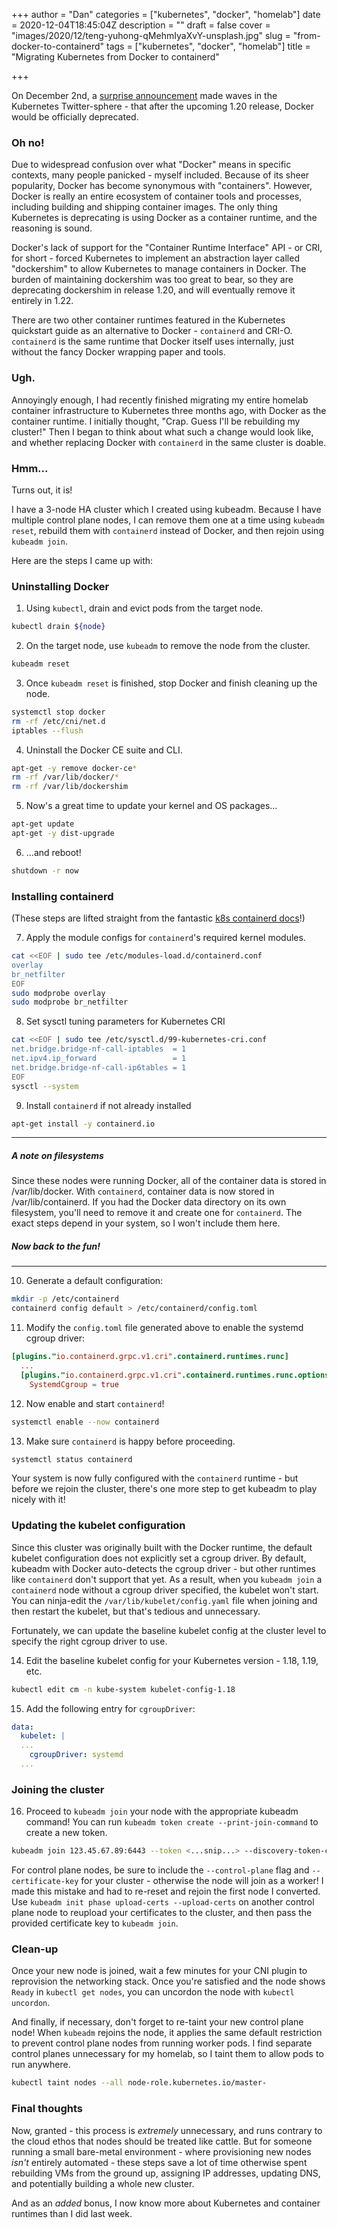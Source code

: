 +++
author = "Dan"
categories = ["kubernetes", "docker", "homelab"]
date = 2020-12-04T18:45:04Z
description = ""
draft = false
cover = "images/2020/12/teng-yuhong-qMehmIyaXvY-unsplash.jpg"
slug = "from-docker-to-containerd"
tags = ["kubernetes", "docker", "homelab"]
title = "Migrating Kubernetes from Docker to containerd"

+++


On December 2nd, a [surprise announcement](https://kubernetes.io/blog/2020/12/02/dont-panic-kubernetes-and-docker/) made waves in the Kubernetes Twitter-sphere - that after the upcoming 1.20 release, Docker would be officially deprecated.

### Oh no!
Due to widespread confusion over what "Docker" means in specific contexts, many people panicked - myself included.  Because of its sheer popularity, Docker has become synonymous with "containers".  However, Docker is really an entire ecosystem of container tools and processes, including building and shipping container images.  The only thing Kubernetes is deprecating is using Docker as a container runtime, and the reasoning is sound.

Docker's lack of support for the "Container Runtime Interface" API - or CRI, for short - forced Kubernetes to implement an abstraction layer called "dockershim" to allow Kubernetes to manage containers in Docker.  The burden of maintaining dockershim was too great to bear, so they are deprecating dockershim in release 1.20, and will eventually remove it entirely in 1.22.

There are two other container runtimes featured in the Kubernetes quickstart guide as an alternative to Docker - `containerd` and CRI-O.  `containerd` is  the same runtime that Docker itself uses internally, just without the fancy Docker wrapping paper and tools.

### Ugh.
Annoyingly enough, I had recently finished migrating my entire homelab container infrastructure to Kubernetes three months ago, with Docker as the container runtime.  I initially thought, "Crap.  Guess I'll be rebuilding my cluster!"  Then I began to think about what such a change would look like, and whether replacing Docker with `containerd` in the same cluster is doable.

### Hmm...
Turns out, it is!

I have a 3-node HA cluster which I created using kubeadm.  Because I have multiple control plane nodes, I can remove them one at a time using `kubeadm reset`, rebuild them with `containerd` instead of Docker, and then rejoin using `kubeadm join`.

Here are the steps I came up with:

### Uninstalling Docker
1. Using `kubectl`, drain and evict pods from the target node.
```bash
kubectl drain ${node}
```

2. On the target node, use `kubeadm` to remove the node from the cluster.
```bash
kubeadm reset
```

3. Once `kubeadm reset` is finished, stop Docker and finish cleaning up the node.
```bash
systemctl stop docker
rm -rf /etc/cni/net.d
iptables --flush
```

4. Uninstall the Docker CE suite and CLI.
```bash
apt-get -y remove docker-ce*
rm -rf /var/lib/docker/*
rm -rf /var/lib/dockershim
```

5. Now's a great time to update your kernel and OS packages...
```bash
apt-get update
apt-get -y dist-upgrade
```

6. ...and reboot!
```bash
shutdown -r now
```

### Installing containerd
(These steps are lifted straight from the fantastic [k8s containerd docs](https://kubernetes.io/docs/setup/production-environment/container-runtimes/#containerd)!)

7. Apply the module configs for `containerd`'s required kernel modules.
```bash
cat <<EOF | sudo tee /etc/modules-load.d/containerd.conf
overlay
br_netfilter
EOF
sudo modprobe overlay
sudo modprobe br_netfilter
```

8. Set sysctl tuning parameters for Kubernetes CRI
```bash
cat <<EOF | sudo tee /etc/sysctl.d/99-kubernetes-cri.conf
net.bridge.bridge-nf-call-iptables  = 1
net.ipv4.ip_forward                 = 1
net.bridge.bridge-nf-call-ip6tables = 1
EOF
sysctl --system
```

9. Install `containerd` if not already installed
```bash
apt-get install -y containerd.io
```

---
##### A note on filesystems
Since these nodes were running Docker, all of the container data is stored in /var/lib/docker.  With `containerd`, container data is now stored in /var/lib/containerd.  If you had the Docker data directory on its own filesystem, you'll need to remove it and create one for `containerd`.  The exact steps depend in your system, so I won't include them here.

##### Now back to the fun!
---

10. Generate a default configuration:
```bash
mkdir -p /etc/containerd
containerd config default > /etc/containerd/config.toml
```

11. Modify the `config.toml` file generated above to enable the systemd cgroup driver:
```toml
[plugins."io.containerd.grpc.v1.cri".containerd.runtimes.runc]
  ...
  [plugins."io.containerd.grpc.v1.cri".containerd.runtimes.runc.options]
    SystemdCgroup = true
```

12. Now enable and start `containerd`!
```bash
systemctl enable --now containerd
```

13. Make sure `containerd` is happy before proceeding.
```bash
systemctl status containerd
```

Your system is now fully configured with the `containerd` runtime - but before we rejoin the cluster, there's one more step to get kubeadm to play nicely with it!

### Updating the kubelet configuration
Since this cluster was originally built with the Docker runtime, the default kubelet configuration does not explicitly set a cgroup driver.  By default, kubeadm with Docker auto-detects the cgroup driver - but other runtimes like `containerd` don't support that yet.  As a result, when you `kubeadm join` a `containerd` node without a cgroup driver specified, the kubelet won't start.  You can ninja-edit the `/var/lib/kubelet/config.yaml` file when joining and then restart the kubelet, but that's tedious and unnecessary.

Fortunately, we can update the baseline kubelet config at the cluster level to specify the right cgroup driver to use.

14. Edit the baseline kubelet config for your Kubernetes version - 1.18, 1.19, etc.
```bash
kubectl edit cm -n kube-system kubelet-config-1.18
```

15. Add the following entry for `cgroupDriver`:
```yaml
data:
  kubelet: |
  ...
    cgroupDriver: systemd
  ...
```

### Joining the cluster
16. Proceed to `kubeadm join` your node with the appropriate kubeadm command!  You can run `kubeadm token create --print-join-command` to create a new token.

```bash
kubeadm join 123.45.67.89:6443 --token <...snip...> --discovery-token-ca-cert-hash sha256:<...snip...> [--control-plane --certificate-key <...snip...>]
```

For control plane nodes, be sure to include the `--control-plane` flag and `--certificate-key` for your cluster - otherwise the node will join as a worker!  I made this mistake and had to re-reset and rejoin the first node I converted.  Use `kubeadm init phase upload-certs --upload-certs` on another control plane node to reupload your certificates to the cluster, and then pass the provided certificate key to `kubeadm join`.

### Clean-up
Once your new node is joined, wait a few minutes for your CNI plugin to reprovision the networking stack.  Once you're satisfied and the node shows `Ready` in `kubectl get nodes`, you can uncordon the node with `kubectl uncordon`.

And finally, if necessary, don't forget to re-taint your new control plane node! When `kubeadm` rejoins the node, it applies the same default restriction to prevent control plane nodes from running worker pods.  I find separate control planes unnecessary for my homelab, so I taint them to allow pods to run anywhere.
```bash
kubectl taint nodes --all node-role.kubernetes.io/master-
```

### Final thoughts
Now, granted - this process is *extremely* unnecessary, and runs contrary to the cloud ethos that nodes should be treated like cattle.  But for someone running a small bare-metal environment - where provisioning new nodes *isn't* entirely automated - these steps save a lot of time otherwise spent rebuilding VMs from the ground up, assigning IP addresses, updating DNS, and potentially building a whole new cluster.

And as an *added* bonus, I now know more about Kubernetes and container runtimes than I did last week.



